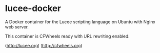 # lucee-docker
A Docker container for the Lucee scripting language on Ubuntu with Nginx web server.

This container is CFWheels ready with URL rewriting enabled.

(http://lucee.org)
(http://cfwheels.org)
